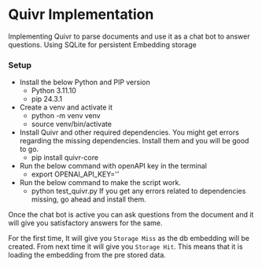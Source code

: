# Quivr Implementation

Implementing Quivr to parse documents and use it as a chat bot to answer questions. Using SQLite for persistent Embedding storage

### Setup
* Install the below Python and PIP version
    * Python 3.11.10
    * pip 24.3.1
* Create a venv and activate it
    * python -m venv venv
    * source venv/bin/activate
* Install Quivr and other required dependencies. You might get errors regarding the missing dependencies. Install them and you will be good to go.
    * pip install quivr-core
* Run the below command with openAPI key in the terminal
    * export OPENAI_API_KEY='<Open ai api key>'
* Run the below command to make the script work.
    * python test_quivr.py
If you get any errors related to dependencies missing, go ahead and install them.

Once the chat bot is active you can ask questions from the document and it will give you satisfactory answers for the same. 

For the first time, It will give you `Storage Miss` as the db embedding will be created. From next time it will give you `Storage Hit`. This means that it is loading the embedding from the pre stored data.